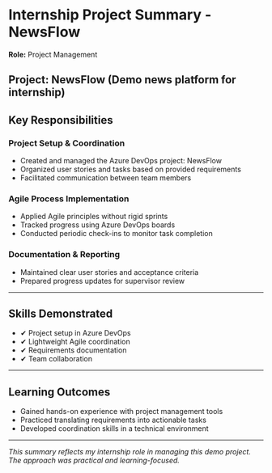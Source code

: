 # Internship Project Summary - NewsFlow

**Role:** Project Management

**Project:** NewsFlow (Demo news platform for internship)  
---

## Key Responsibilities

### Project Setup & Coordination
- Created and managed the Azure DevOps project: NewsFlow  
- Organized user stories and tasks based on provided requirements  
- Facilitated communication between team members  

### Agile Process Implementation
- Applied Agile principles without rigid sprints  
- Tracked progress using Azure DevOps boards  
- Conducted periodic check-ins to monitor task completion  

### Documentation & Reporting
- Maintained clear user stories and acceptance criteria  
- Prepared progress updates for supervisor review  

---

## Skills Demonstrated
- ✔ Project setup in Azure DevOps  
- ✔ Lightweight Agile coordination  
- ✔ Requirements documentation  
- ✔ Team collaboration  

---

## Learning Outcomes
- Gained hands-on experience with project management tools  
- Practiced translating requirements into actionable tasks  
- Developed coordination skills in a technical environment  

---

*This summary reflects my internship role in managing this demo project. The approach was practical and learning-focused.*
